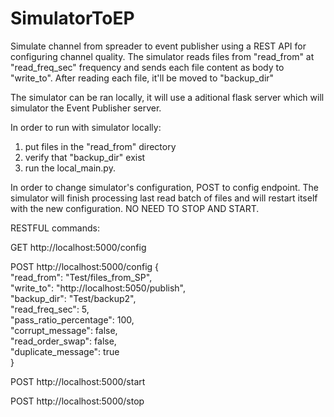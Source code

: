 # SimulatorToEP
Simulate channel from spreader to event publisher using a REST API for configuring channel quality.
The simulator reads files from "read_from" at "read_freq_sec" frequency and sends each file content as body to "write_to".
After reading each file, it'll be moved to "backup_dir"

The simulator can be ran locally, it will use a aditional flask server which will simulator the Event Publisher server.

In order to run with simulator locally:
1. put files in the "read_from" directory
2. verify that "backup_dir" exist
3. run the local_main.py. 

In order to change simulator's configuration, POST to config endpoint. The simulator will finish processing last read batch of files 
and will restart itself with the new configuration. NO NEED TO STOP AND START.

RESTFUL commands:

GET  http://localhost:5000/config

POST http://localhost:5000/config
{\
  "read_from": "Test/files_from_SP",\
  "write_to": "http://localhost:5050/publish",\
  "backup_dir": "Test/backup2",\
  "read_freq_sec": 5,\
  "pass_ratio_percentage": 100,\
  "corrupt_message": false,\
  "read_order_swap": false,\
  "duplicate_message": true\
}

POST http://localhost:5000/start

POST http://localhost:5000/stop

